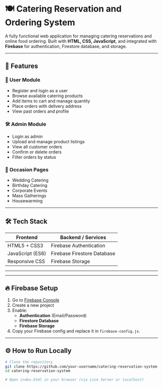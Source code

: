 # 🍽️ Catering Reservation and Ordering System

A fully functional web application for managing catering reservations and online food ordering. Built with **HTML, CSS, JavaScript**, and integrated with **Firebase** for authentication, Firestore database, and storage.

---

## 🚀 Features

### 👤 User Module
- Register and login as a user
- Browse available catering products
- Add items to cart and manage quantity
- Place orders with delivery address
- View past orders and profile

### 🛠️ Admin Module
- Login as admin
- Upload and manage product listings
- View all customer orders
- Confirm or delete orders
- Filter orders by status

### 🧾 Occasion Pages
- Wedding Catering
- Birthday Catering
- Corporate Events
- Mass Gatherings
- Housewarming

---

## 🛠️ Tech Stack

| Frontend       | Backend / Services         |
|----------------|----------------------------|
| HTML5 + CSS3   | Firebase Authentication    |
| JavaScript (ES6) | Firebase Firestore Database |
| Responsive CSS | Firebase Storage           |

---

---

## 🔥 Firebase Setup

1. Go to [Firebase Console](https://console.firebase.google.com)
2. Create a new project
3. Enable:
   - **Authentication** (Email/Password)
   - **Firestore Database**
   - **Firebase Storage**
4. Copy your Firebase config and replace it in `firebase-config.js`.

---

## ⚙️ How to Run Locally

```bash
# Clone the repository
git clone https://github.com/your-username/catering-reservation-system.git
cd catering-reservation-system

# Open index.html in your browser (via Live Server or localhost)
